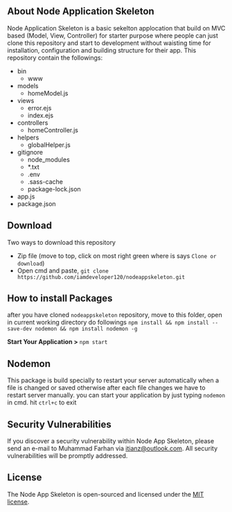 ## About Node Application Skeleton

Node Application Skeleton is a basic sekelton applocation that build on MVC based (Model, View, Controller) for starter purpose where people can just clone this repository and start to development without waisting time for installation, configuration and building structure for their app. This repository contain the followings:

- bin
    + www
- models
    + homeModel.js
- views
    + error.ejs
    + index.ejs
- controllers
    + homeController.js
- helpers
    + globalHelper.js
- gitignore
    + node_modules
    + *.txt
    + .env
    + .sass-cache
    + package-lock.json
- app.js
- package.json

## Download 
Two ways to download this repository  
- Zip file (move to top, click on most right green where is says `Clone or download`)
- Open cmd and paste, `git clone https://github.com/iamdeveloper120/nodeappskeleton.git`

## How to install Packages

after you have cloned `nodeappskeleton` repository, move to this folder, open in current working directory do followings
`npm install && npm install --save-dev nodemon && npm install nodemon -g`

**Start Your Application >** `npm start`  

## Nodemon

This package is build specially to restart your server automatically when a file is changed or saved otherwise after each file changes we have to restart server manually. you can start your application by just typing `nodemon` in cmd. hit `ctrl+c` to exit 

## Security Vulnerabilities

If you discover a security vulnerability within Node App Skeleton, please send an e-mail to Muhammad Farhan via [itianz@outlook.com](mailto:itianz@outlook.com). All security vulnerabilities will be promptly addressed.

## License

The Node App Skeleton is open-sourced and licensed under the [MIT license](https://opensource.org/licenses/MIT).

